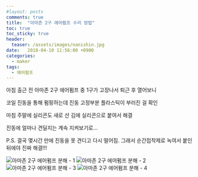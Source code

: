 ```yaml
---
#layout: posts
comments: true
title:  "아마존 2구 에어펌프 수리 방법"
toc: true
toc_sticky: true
header:
  teaser: /assets/images/nanishin.jpg
date:   2018-04-10 11:56:00 +0900
categories:
  - maker
tags:
  - 에어펌프
---
```

아침 출근 전 아마존 2구 에어펌프 중 1구가 고장나서 퇴근 후 열어보니

코일 진동을 통해 펌핑하는데 진동 고정부분 플라스틱이 부러진 걸 확인

마침 주말에 실리콘도 새로 산 김에 실리콘으로 붙여서 해결

진동에 얼마나 견딜지는 계속 지켜보기로...

P.S. 결국 몇시간 만에 진동을 못 견디고 다시 떨어짐. 그래서 순간접착제로 녹여서 붙인 뒤에야 진짜 해결!!!

![아마존 2구 에어펌프 분해 - 1](/assets/images/20180410_221740.jpg)
![아마존 2구 에어펌프 분해 - 2](/assets/images/20180410_221807.jpg)
![아마존 2구 에어펌프 분해 - 3](/assets/images/20180410_221820.jpg)
![아마존 2구 에어펌프 분해 - 4](/assets/images/20180410_222820.jpg)
